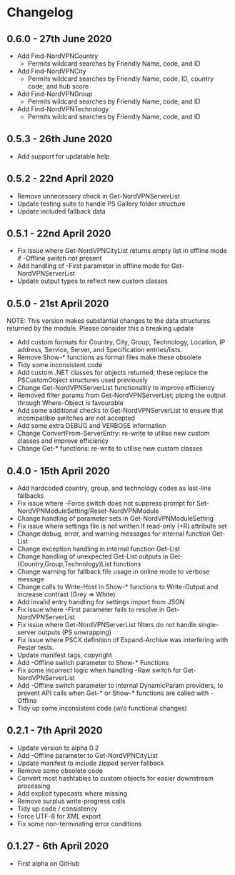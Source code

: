 # Changelog

## 0.6.0 - 27th June 2020

- Add Find-NordVPNCountry
  - Permits wildcard searches by Friendly Name, code, and ID
- Add Find-NordVPNCity
  - Permits wildcard searches by Friendly Name, code, ID, country code, and hub score
- Add Find-NordVPNGroup
  - Permits wildcard searches by Friendly Name, code, and ID
- Add Find-NordVPNTechnology
  - Permits wildcard searches by Friendly Name, code, and ID

## 0.5.3 - 26th June 2020

- Add support for updatable help

## 0.5.2 - 22nd April 2020

- Remove unnecessary check in Get-NordVPNServerList
- Update testing suite to handle PS Gallery folder structure
- Update included fallback data

## 0.5.1 - 22nd April 2020

- Fix issue where Get-NordVPNCityList returns empty list in offline
  mode if -Offline switch not present
- Add handling of -First parameter in offline mode for
  Get-NordVPNServerList
- Update output types to reflect new custom classes

## 0.5.0 - 21st April 2020

NOTE: This version makes substantial changes to the data structures
returned by the module. Please consider this a breaking update

- Add custom formats for Country, City, Group, Technology, Location,
  IP address, Service, Server, and Specification entries/lists.
- Remove Show-\* functions as format files make these obsolete
- Tidy some inconsistent code
- Add custom .NET classes for objects returned; these replace the
  PSCustomObject structures used previously
- Change Get-NordVPNServerList functionality to improve efficiency
- Removed filter params from Get-NordVPNServerList; piping the
  output through Where-Object is favourable
- Add some additional checks to Get-NordVPNServerList to ensure that
  incompatible switches are not accepted
- Add some extra DEBUG and VERBOSE information
- Change ConvertFrom-ServerEntry: re-write to utilise new custom
  classes and improve efficiency
- Change Get-\* functions: re-write to utilise new custom classes

## 0.4.0 - 15th April 2020

- Add hardcoded country, group, and technology codes as last-line
  fallbacks
- Fix issue where -Force switch does not suppress prompt for
  Set-NordVPNModuleSetting/Reset-NordVPNModule
- Change handling of parameter sets in Get-NordVPNModuleSetting
- Fix issue where settings file is not written if read-only (+R)
  attribute set
- Change debug, error, and warning messages for internal function
  Get-List
- Change exception handling in internal function Get-List
- Change handling of unexpected Get-List outputs in
  Get-(Country,Group,Technology)List functions
- Change warning for fallback file usage in online mode to verbose
  message
- Change calls to Write-Host in Show-\* functions to Write-Output and
  increase contrast (Grey => White)
- Add invalid entry handling for settings import from JSON
- Fix issue where -First parameter fails to resolve in
  Get-NordVPNServerList
- Fix issue where Get-NordVPNServerList filters do not handle single-
  server outputs (PS unwrapping)
- Fix issue where PSCX definition of Expand-Archive was interfering
  with Pester tests.
- Update manifest tags, copyright
- Add -Offline switch parameter to Show-\* Functions
- Fix some incorrect logic when handling -Raw switch for
  Get-NordVPNServerList
- Add -Offline switch parameter to internal DynamicParam providers, to
  prevent API calls when Get-\* or Show-\* functions are called with
  -Offline
- Tidy up some inconsistent code (w/o functional changes)

## 0.2.1 - 7th April 2020

- Update version to alpha 0.2
- Add -Offline parameter to Get-NordVPNCityList
- Update manifest to include zipped server fallback
- Remove some obsolete code
- Convert most hashtables to custom objects for easier downstream
  processing
- Add explicit typecasts where missing
- Remove surplus write-progress calls
- Tidy up code / consistency
- Force UTF-8 for XML export
- Fix some non-terminating error conditions

## 0.1.27 - 6th April 2020

- First alpha on GitHub
